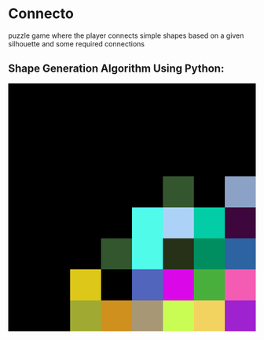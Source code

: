 # Connecto
puzzle game where the player connects simple shapes based on a given silhouette and some required connections


## Shape Generation Algorithm Using Python:
![Alt Text](Python/organic_shpes.gif)
